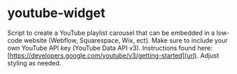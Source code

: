 # youtube-widget
Script to create a YouTube playlist carousel that can be embedded in a low-code website (Webflow, Squarespace, Wix, ect). Make sure to include your own YouTube API key (YouTube Data API v3). Instructions found here: [https://developers.google.com/youtube/v3/getting-started](url). Adjust styling as needed.
